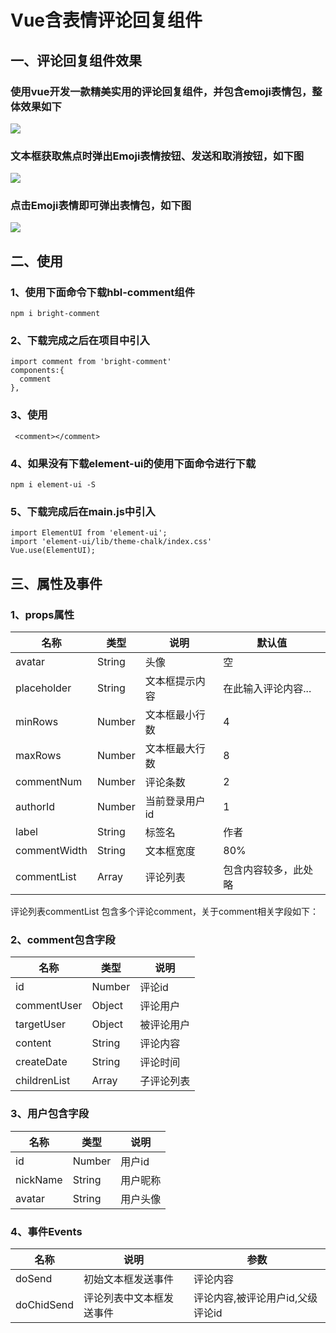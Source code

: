 # Vue含表情评论回复组件

## 一、评论回复组件效果

### 使用vue开发一款精美实用的评论回复组件，并包含emoji表情包，整体效果如下

![](http://www.dreamland.wang/images/image/20190925/20190925155034_470.png)

### 文本框获取焦点时弹出Emoji表情按钮、发送和取消按钮，如下图

![](http://www.dreamland.wang/images/image/20190925/20190925155151_897.png)


### 点击Emoji表情即可弹出表情包，如下图

![](http://www.dreamland.wang/images/image/20190925/20190925160335_324.png)

## 二、使用

### 1、使用下面命令下载hbl-comment组件

	npm i bright-comment

### 2、下载完成之后在项目中引入

	import comment from 'bright-comment'
	components:{
      comment
    },

### 3、使用

	 <comment></comment>

### 4、如果没有下载element-ui的使用下面命令进行下载

	npm i element-ui -S

### 5、下载完成后在main.js中引入

	import ElementUI from 'element-ui';
	import 'element-ui/lib/theme-chalk/index.css'
	Vue.use(ElementUI);

## 三、属性及事件


### 1、props属性

   | 名称        | 类型    |  说明   |  默认值 |
   | --------    | --------  | --------  | --------  |
   | avatar        |String      |   头像    | 空
   | placeholder  | String      |  文本框提示内容    | 在此输入评论内容...
   | minRows        | Number     |   文本框最小行数    | 4
   | maxRows        | Number     |   文本框最大行数    | 8
   | commentNum        | Number     |   评论条数    | 2
   | authorId        | Number     |   当前登录用户id   | 1
   | label        | String     |   标签名   | 作者
   | commentWidth        | String     |   文本框宽度   | 80%
   | commentList        |  Array     |   评论列表   | 包含内容较多，此处略
   
评论列表commentList 包含多个评论comment，关于comment相关字段如下：

### 2、comment包含字段

   | 名称        | 类型    |  说明   | 
   | --------    | --------  | --------  | 
   | id        |Number      |   评论id    | 
   | commentUser  | Object      |  评论用户    | 
   | targetUser        | Object     |   被评论用户    | 
   | content        | String     |   评论内容    | 
   | createDate        | String     |   评论时间    | 
   | childrenList        | Array     |   子评论列表   | 

### 3、用户包含字段

   | 名称        | 类型    |  说明   | 
   | --------    | --------  | --------  | 
   | id        |Number      |   用户id    | 
   | nickName  | String      |  用户昵称    | 
   | avatar        | String     |   用户头像    | 

### 4、事件Events

   | 名称       |  说明   |  参数
   | --------    | --------  | -------- 
   | doSend          |   初始文本框发送事件    | 评论内容
   | doChidSend   |  评论列表中文本框发送事件    |  评论内容,被评论用户id,父级评论id

